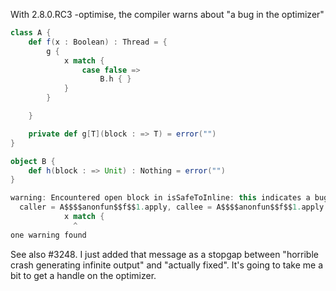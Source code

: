 With 2.8.0.RC3 -optimise, the compiler warns about "a bug in the optimizer" 

```scala
class A {
    def f(x : Boolean) : Thread = {
        g {
            x match {
                case false =>
                    B.h { }
            }
        }

    }

    private def g[T](block : => T) = error("")
}

object B {
    def h(block : => Unit) : Nothing = error("")
}
```
```scala
warning: Encountered open block in isSafeToInline: this indicates a bug in the optimizer!
  caller = A$$$$anonfun$$f$$1.apply, callee = A$$$$anonfun$$f$$1.apply
            x match {
              ^
one warning found
```
See also #3248.  I just added that message as a stopgap between "horrible crash generating infinite output" and "actually fixed".  It's going to take me a bit to get a handle on the optimizer.
